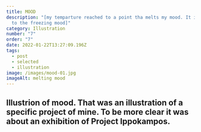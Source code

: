 ```yaml
---
title: MOOD
description: "[my temparture reached to a point tha melts my mood. It is equal
  to the freezing mood]"
category: Illustration
number: "7"
order: "7"
date: 2022-01-22T13:27:09.196Z
tags:
  - post
  - selected
  - illustration
image: /images/mood-01.jpg
imageAlt: melting mood
---
```

## Illustrion of mood. That was an illustration of a specific project of mine. To be more clear it was about an exhibition of Project Ippokampos.